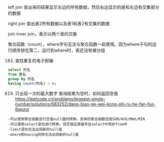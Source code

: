 left join 
查出来的结果显示左边的所有数据，然后右边显示的是和左边有交集部分的数据

right join
查出表2所有数据以及表1和表2有交集的数据

join
inner join，表示以两个表的交集

聚合函数（count），where字句无法与聚合函数一起使用。因为where子句的运行顺序排在第二，运行到where时，表还没有被分组

182. 查找重复的电子邮箱
```sql
select 列名
from 表名
group by 列名
having count(列名) > n;
```

619. 只出现一次的最大数字
查询结果为空时，如何返回空值
https://leetcode.cn/problems/biggest-single-number/solutions/683252/dang-biao-ge-wei-kong-shi-ru-he-fan-hui-6qpzg/

```
-可以使用聚合函数进行空值null值的转换，具体的聚合函数包括SUM/AVG/MAX/MIN
-可以使用select语句进行转换，但空值应直接写在select中而非from中
-limit语句无法出现新的null值
-where和having同样无法出现新的null值
```
